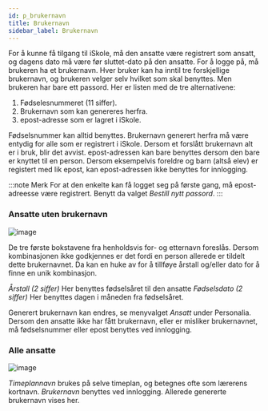 ```yaml
---
id: p_brukernavn
title: Brukernavn
sidebar_label: Brukernavn
---
```


For å kunne få tilgang til iSkole, må den ansatte være registrert som ansatt, og dagens dato må være før sluttet-dato på den ansatte.
For å logge på, må brukeren ha et brukernavn. Hver bruker kan ha inntil tre forskjellige brukernavn, og brukeren velger selv hvilket som skal benyttes. Men brukeren har bare ett passord.
Her er listen med de tre alternativene:
1. Fødselesnummeret (11 siffer).
2. Brukernavn som kan genereres herfra.
3. epost-adresse som er lagret i iSkole.

Fødselsnummer kan alltid benyttes.
Brukernavn generert herfra må være entydig for alle som er registrert i iSkole. Dersom et forslått brukernavn alt er i bruk, blir det avvist.
epost-adressen kan bare benyttes dersom den bare er knyttet til en person. Dersom eksempelvis foreldre og barn (altså elev) er registert med lik epost, kan epost-adressen ikke benyttes for innlogging.


:::note Merk
For at den enkelte kan få logget seg på første gang, må epost-adreesse være registrert.  Benytt da valget _Bestill nytt passord_. 
:::

### Ansatte uten brukernavn

![image](https://github.com/user-attachments/assets/c3abb8da-2550-4fd0-b34f-61ebcb6bc5b2)

De tre første bokstavene fra henholdsvis for- og etternavn foreslås. Dersom kombinasjonen ikke godkjennes er det fordi en person allerede er tildelt dette brukernavnet. Da kan en huke av for å tillføye årstall og/eller dato for å finne en unik kombinasjon.

_Årstall (2 siffer)_ Her benyttes fødselsåret til den ansatte
_Fødselsdato (2 siffer)_ Her benyttes dagen i måneden fra fødselsåret.

Generert brukernavn kan endres, se menyvalget _Ansatt_ under Personalia. Dersom den ansatte ikke har fått brukernavn, eller er misliker brukernavnet, må fødselsnummer eller epost benyttes ved innlogging.

### Alle ansatte

![image](https://github.com/user-attachments/assets/420becf5-9a79-41b2-800e-6d80bc9a8aac)

_Timeplannavn_ brukes på selve timeplan, og betegnes ofte som lærerens kortnavn. _Brukernavn_ benyttes ved innlogging. Allerede genererte brukernavn vises her.




